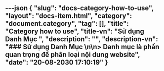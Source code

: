 ---json
{
    "slug": "docs-category-how-to-use",
    "layout": "docs-item.html",
    "category": "document.category",
    "tag": [],
    "title": "Category how to use",
    "title-vn": "Sử dụng Danh Mục ",
    "description": "",
    "description-vn": "### Sử dụng Danh Mục \n\n> Danh mục là phần quan trọng để phân loại nội dung website",
    "date": "20-08-2030 17:10:19"
}
---
